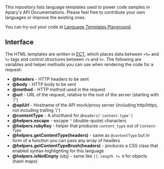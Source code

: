 This repository lists language templates used to power code samples in Apiary's API Documentations. Please feel free to contribute your own languages or improve the existing ones.

You can try-out your code at [Language Templates Playground](http://apiaryio.github.io/language-templates).

## Interface

The HTML templates are written in [ECT](http://ectjs.com/), which places data between `<%=` and `%>` tags and control structures between `<%` and `%>`. The following are variables and helper methods you can use when rendering the code for a request:

- **@headers** - HTTP headers to be sent
- **@body** - HTTP body to be sent
- **@method** - HTTP method used in the request
- **@url** - URL of the request, relative to the root of the server (starting with '/')
- **@apiUrl** - Hostname of the API mock/proxy server (including http/https, not including trailing '/')
- **@contentType** - A shorthand for `@headers['content-type']`
- **@helpers.escape** - escape `"` (double-quote) characters
- **@helpers.rubyKey** - helper that produces `content_type` out of `Content-Type`
- **@helpers.getContentType(headers)** - same as `@contentType` but in form of a function you can pass any array of headers
- **@helpers.getContentTypeBrush(headers)** - produces a CSS class that enabled syntax-highlighting for this language
- **@helpers.isNotEmpty** (obj) - same like `[].length != 0` for objects (hash maps)

